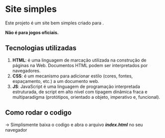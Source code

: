 # Site simples

Este projeto é um site bem simples criado para .

**Não é para jogos oficiais.**

## Tecnologias utilizadas
1. **HTML**: é uma linguagem de marcação utilizada na construção de páginas na Web. Documentos HTML podem ser interpretados por navegadores.
2. **CSS**: é um mecanismo para adicionar estilo (cores, fontes, espaçamento, etc.) a um documento web.
3. **JS**: JavaScript é uma linguagem de programação interpretada estruturada, de script em alto nível com tipagem dinâmica fraca e multiparadigma (protótipos, orientado a objeto, imperativo e, funcional).



## Como rodar o codigo
-> Simplismente baixa o codigo e abra o arquivo **_index.html_** no seu navegador
